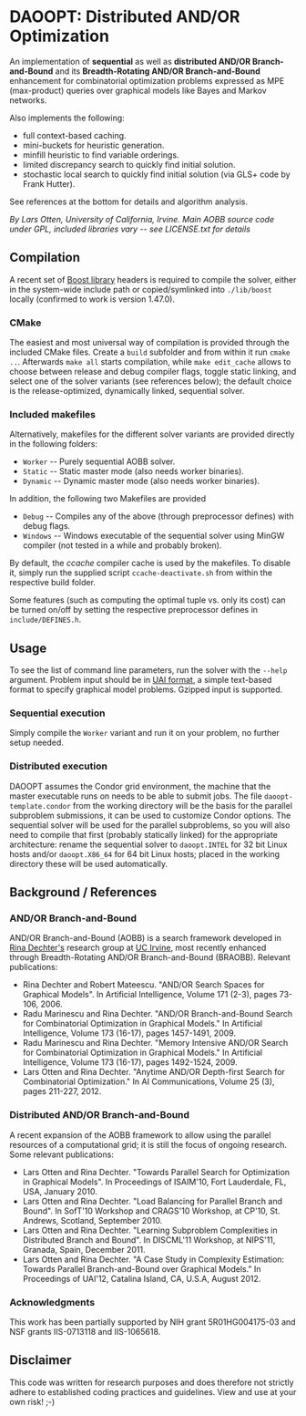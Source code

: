 DAOOPT: Distributed AND/OR Optimization
=======================================

An implementation of **sequential** as well as **distributed AND/OR
Branch-and-Bound** and its **Breadth-Rotating AND/OR
Branch-and-Bound** enhancement for combinatorial optimization problems
expressed as MPE (max-product) queries over graphical models like
Bayes and Markov networks.

Also implements the following:

* full context-based caching.
* mini-buckets for heuristic generation.
* minfill heuristic to find variable orderings.
* limited discrepancy search to quickly find initial solution.
* stochastic local search to quickly find initial solution (via GLS+
  code by Frank Hutter).

See references at the bottom for details and algorithm analysis.

*By Lars Otten, University of California, Irvine. Main AOBB source
 code under GPL, included libraries vary -- see LICENSE.txt for
 details*

Compilation
-----------

A recent set of [Boost library](http://www.boost.org) headers is
required to compile the solver, either in the system-wide include path
or copied/symlinked into `./lib/boost` locally (confirmed to work is
version 1.47.0).

### CMake

The easiest and most universal way of compilation is provided through
the included CMake files. Create a `build` subfolder and from within
it run `cmake ..`. Afterwards `make all` starts compilation, while
`make edit_cache` allows to choose between release and debug compiler
flags, toggle static linking, and select one of the solver variants
(see references below); the default choice is the release-optimized,
dynamically linked, sequential solver.

### Included makefiles

Alternatively, makefiles for the different solver variants are
provided directly in the following folders:

* `Worker` -- Purely sequential AOBB solver.
* `Static` -- Static master mode (also needs worker binaries).
* `Dynamic` -- Dynamic master mode (also needs worker binaries).

In addition, the following two Makefiles are provided

* `Debug` -- Compiles any of the above (through preprocessor defines)
  with debug flags.
* `Windows` -- Windows executable of the sequential solver using MinGW
  compiler (not tested in a while and probably broken).

By default, the *ccache* compiler cache is used by the makefiles. To
disable it, simply run the supplied script `ccache-deactivate.sh` from
within the respective build folder.

Some features (such as computing the optimal tuple vs. only its cost)
can be turned on/off by setting the respective preprocessor defines in
`include/DEFINES.h`.

Usage
-----

To see the list of command line parameters, run the solver with the
`--help` argument. Problem input should be in [UAI
format](http://graphmod.ics.uci.edu/uai08/FileFormat/), a simple
text-based format to specify graphical model problems. Gzipped input
is supported.

### Sequential execution

Simply compile the `Worker` variant and run it on your problem, no
further setup needed.

### Distributed execution

DAOOPT assumes the Condor grid environment, the machine that the
master executable runs on needs to be able to submit jobs. The file
`daoopt-template.condor` from the working directory will be the basis
for the parallel subproblem submissions, it can be used to customize
Condor options. The sequential solver will be used for the parallel
subproblems, so you will also need to compile that first (probably
statically linked) for the appropriate architecture: rename the
sequential solver to `daoopt.INTEL` for 32 bit Linux hosts and/or
`daoopt.X86_64` for 64 bit Linux hosts; placed in the working
directory these will be used automatically.

Background / References
-----------------------

### AND/OR Branch-and-Bound

AND/OR Branch-and-Bound (AOBB) is a search framework developed in
[Rina Dechter's](http://www.ics.uci.edu/~dechter/) research group at
[UC Irvine](http://www.uci.edu/), most recently enhanced through
Breadth-Rotating AND/OR Branch-and-Bound (BRAOBB). Relevant
publications:

* Rina Dechter and Robert Mateescu. "AND/OR Search Spaces for
  Graphical Models". In Artificial Intelligence, Volume 171 (2-3),
  pages 73-106, 2006.
* Radu Marinescu and Rina Dechter. "AND/OR Branch-and-Bound Search for
  Combinatorial Optimization in Graphical Models." In Artificial
  Intelligence, Volume 173 (16-17), pages 1457-1491, 2009.
* Radu Marinescu and Rina Dechter. "Memory Intensive AND/OR Search
  for Combinatorial Optimization in Graphical Models." In Artificial
  Intelligence, Volume 173 (16-17), pages 1492-1524, 2009.
* Lars Otten and Rina Dechter. "Anytime AND/OR Depth-first Search for
  Combinatorial Optimization." In AI Communications, Volume 25 (3), pages
  211-227, 2012.

### Distributed AND/OR Branch-and-Bound

A recent expansion of the AOBB framework to allow using the parallel
resources of a computational grid; it is still the focus of ongoing
research. Some relevant publications:

* Lars Otten and Rina Dechter. "Towards Parallel Search for
  Optimization in Graphical Models". In Proceedings of ISAIM'10, Fort
  Lauderdale, FL, USA, January 2010.
* Lars Otten and Rina Dechter. "Load Balancing for Parallel Branch and
  Bound". In SofT'10 Workshop and CRAGS'10 Workshop, at CP'10,
  St. Andrews, Scotland, September 2010.
* Lars Otten and Rina Dechter. "Learning Subproblem Complexities in
  Distributed Branch and Bound". In DISCML'11 Workshop, at NIPS'11,
  Granada, Spain, December 2011.
* Lars Otten and Rina Dechter. "A Case Study in Complexity Estimation:
  Towards Parallel Branch-and-Bound over Graphical Models." In Proceedings
  of UAI'12, Catalina Island, CA, U.S.A, August 2012.

### Acknowledgments

This work has been partially supported by NIH grant 5R01HG004175-03 and
NSF grants IIS-0713118 and IIS-1065618.

Disclaimer
----------

This code was written for research purposes and does therefore not
strictly adhere to established coding practices and guidelines. View
and use at your own risk! ;-)

